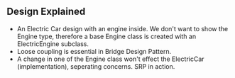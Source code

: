 ## Design Explained
* An Electric Car design with an engine inside. We don't want to show the Engine type, therefore a base Engine class is created with an ElectricEngine subclass.
* Loose coupling is essential in Bridge Design Pattern.
* A change in one of the Engine class won't effect the ElectricCar (implementation), seperating concerns. SRP in action.